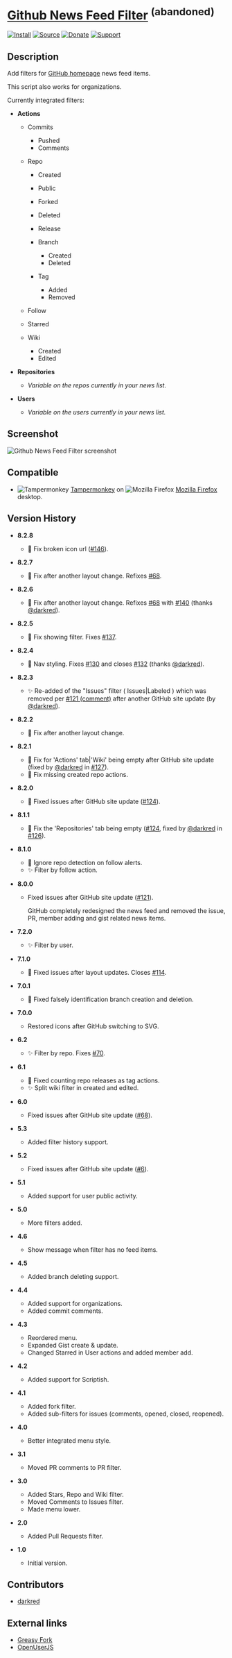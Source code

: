 # [Github News Feed Filter](https://github.com/jerone/UserScripts/tree/master/Github_News_Feed_Filter) <sup>(abandoned)</sup>

[![Install](https://raw.github.com/jerone/UserScripts/master/_resources/Install-button.png)](https://github.com/jerone/UserScripts/raw/master/Github_News_Feed_Filter/Github_News_Feed_Filter.user.js)
[![Source](https://raw.github.com/jerone/UserScripts/master/_resources/Source-button.png)](https://github.com/jerone/UserScripts/blob/master/Github_News_Feed_Filter/Github_News_Feed_Filter.user.js)
[![Donate](https://raw.github.com/jerone/UserScripts/master/_resources/Donate-button.png)](https://www.paypal.com/cgi-bin/webscr?cmd=_s-xclick&hosted_button_id=VCYMHWQ7ZMBKW)
[![Support](https://raw.github.com/jerone/UserScripts/master/_resources/Support-button.png)](https://github.com/jerone/UserScripts/issues)

## Description

Add filters for [GitHub homepage](https://github.com) news feed items.

This script also works for organizations.

Currently integrated filters:

-   **Actions**

    -   Commits

        -   Pushed
        -   Comments

    -   Repo

        -   Created

        -   Public

        -   Forked

        -   Deleted

        -   Release

        -   Branch

            -   Created
            -   Deleted

        -   Tag

            -   Added
            -   Removed

    -   Follow

    -   Starred

    -   Wiki

        -   Created
        -   Edited

-   **Repositories**

    -   _Variable on the repos currently in your news list._

-   **Users**

    -   _Variable on the users currently in your news list._

## Screenshot

![Github News Feed Filter screenshot](https://github.com/jerone/UserScripts/raw/master/Github_News_Feed_Filter/screenshot.png)

## Compatible

-   ![Tampermonkey](https://raw.github.com/jerone/UserScripts/master/_resources/Tampermonkey.png) [Tampermonkey](https://addons.mozilla.org/firefox/addon/tampermonkey/) on ![Mozilla Firefox](https://raw.github.com/jerone/UserScripts/master/_resources/Firefox.png) [Mozilla Firefox](http://www.mozilla.org/en-US/firefox/fx/#desktop) desktop.

## Version History

-   **8.2.8**

    -   🐛 Fix broken icon url ([#146](https://github.com/jerone/UserScripts/pull/146)).

-   **8.2.7**

    -   🐛 Fix after another layout change. Refixes [#68](https://github.com/jerone/UserScripts/issues/68).

-   **8.2.6**

    -   🐛 Fix after another layout change. Refixes [#68](https://github.com/jerone/UserScripts/issues/68) with [#140](https://github.com/jerone/UserScripts/pull/140) (thanks [@darkred](https://github.com/darkred)).

-   **8.2.5**

    -   🐛 Fix showing filter. Fixes [#137](https://github.com/jerone/UserScripts/issues/137).

-   **8.2.4**

    -   🐛 Nav styling. Fixes [#130](https://github.com/jerone/UserScripts/issues/130) and closes [#132](https://github.com/jerone/UserScripts/issues/132) (thanks [@darkred](https://github.com/darkred)).

-   **8.2.3**

    -   ✨ Re-added of the "Issues" filter ( Issues|Labeled ) which was removed per [#121 (comment)](https://github.com/jerone/UserScripts/issues/121#issuecomment-336629514) after another GitHub site update (by [@darkred](https://github.com/darkred)).

-   **8.2.2**

    -   🐛 Fix after another layout change.

-   **8.2.1**

    -   🐛 Fix for 'Actions' tab|'Wiki' being empty after GitHub site update (fixed by [@darkred](https://github.com/darkred) in [#127](https://github.com/jerone/UserScripts/issues/127)).
    -   🐛 Fix missing created repo actions.

-   **8.2.0**

    -   🐛 Fixed issues after GitHub site update ([#124](https://github.com/jerone/UserScripts/issues/124)).

-   **8.1.1**

    -   🐛 Fix the 'Repositories' tab being empty ([#124](https://github.com/jerone/UserScripts/issues/124), fixed by [@darkred](https://github.com/darkred) in [#126](https://github.com/jerone/UserScripts/pull/126)).

-   **8.1.0**

    -   🐛 Ignore repo detection on follow alerts.
    -   ✨ Filter by follow action.

-   **8.0.0**

    -   Fixed issues after GitHub site update ([#121](https://github.com/jerone/UserScripts/issues/121)).

        GitHub completely redesigned the news feed and removed the issue, PR, member adding and gist related news items.

-   **7.2.0**

    -   ✨ Filter by user.

-   **7.1.0**

    -   🐛 Fixed issues after layout updates. Closes [#114](https://github.com/jerone/UserScripts/pull/114).

-   **7.0.1**

    -   🐛 Fixed falsely identification branch creation and deletion.

-   **7.0.0**

    -   Restored icons after GitHub switching to SVG.

-   **6.2**

    -   ✨ Filter by repo. Fixes [#70](https://github.com/jerone/UserScripts/issues/70).

-   **6.1**

    -   🐛 Fixed counting repo releases as tag actions.
    -   ✨ Split wiki filter in created and edited.

-   **6.0**

    -   Fixed issues after GitHub site update ([#68](https://github.com/jerone/UserScripts/issues/68)).

-   **5.3**

    -   Added filter history support.

-   **5.2**

    -   Fixed issues after GitHub site update ([#6](https://github.com/jerone/UserScripts/issues/6)).

-   **5.1**

    -   Added support for user public activity.

-   **5.0**

    -   More filters added.

-   **4.6**

    -   Show message when filter has no feed items.

-   **4.5**

    -   Added branch deleting support.

-   **4.4**

    -   Added support for organizations.
    -   Added commit comments.

-   **4.3**

    -   Reordered menu.
    -   Expanded Gist create & update.
    -   Changed Starred in User actions and added member add.

-   **4.2**

    -   Added support for Scriptish.

-   **4.1**

    -   Added fork filter.
    -   Added sub-filters for issues (comments, opened, closed, reopened).

-   **4.0**

    -   Better integrated menu style.

-   **3.1**

    -   Moved PR comments to PR filter.

-   **3.0**

    -   Added Stars, Repo and Wiki filter.
    -   Moved Comments to Issues filter.
    -   Made menu lower.

-   **2.0**

    -   Added Pull Requests filter.

-   **1.0**

    -   Initial version.

## Contributors

-   [darkred](https://github.com/darkred)

## External links

-   [Greasy Fork](https://greasyfork.org/scripts/171-github-news-feed-filter)
-   [OpenUserJS](https://openuserjs.org/scripts/jerone/Github_News_Feed_Filter)
